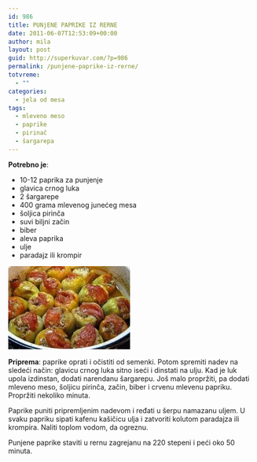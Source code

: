 ```yaml
---
id: 986
title: PUNjENE PAPRIKE IZ RERNE
date: 2011-06-07T12:53:09+00:00
author: mila
layout: post
guid: http://superkuvar.com/?p=986
permalink: /punjene-paprike-iz-rerne/
totvreme:
  - ""
categories:
  - jela od mesa
tags:
  - mleveno meso
  - paprike
  - pirinač
  - šargarepa
---
```

**Potrebno je**:

  * 10-12 paprika za punjenje
  * glavica crnog luka
  * 2 šargarepe
  * 400 grama mlevenog junećeg mesa
  * šoljica pirinča
  * suvi biljni začin
  * biber
  * aleva paprika
  * ulje
  * paradajz ili krompir

<img class="alignnone size-full wp-image-988" title="paprikeizrerne" src="/wp-content/uploads/2011/06/paprikeizrerne-e1307451175284.jpg" alt="" width="248" height="169" /> 

**Priprema**: paprike oprati i očistiti od semenki. Potom spremiti nadev na sledeći način: glavicu crnog luka sitno iseći i dinstati na ulju. Kad je luk upola izdinstan, dodati narendanu šargarepu. Još malo propržiti, pa dodati mleveno meso, šoljicu pirinča, začin, biber i crvenu mlevenu papriku. Propržiti nekoliko minuta.

Paprike puniti pripremljenim nadevom i ređati u šerpu namazanu uljem. U svaku papriku sipati kafenu kašičicu ulja i zatvoriti kolutom paradajza ili krompira. Naliti toplom vodom, da ogreznu.

Punjene paprike staviti u rernu zagrejanu na 220 stepeni i peći oko 50 minuta.